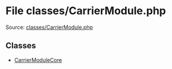 File classes/CarrierModule.php
=========

Source: [classes/CarrierModule.php](https://github.com/PrestaShop/PrestaShop/blob/1.5.0.5/classes/CarrierModule.php)


Classes
-------

* [CarrierModuleCore](class.CarrierModuleCore.md)

